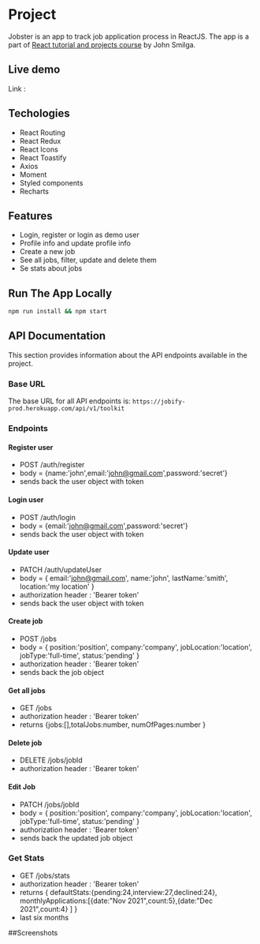 # Project

Jobster is an app to track job application process in ReactJS. The app is a part of [React tutorial and projects course](https://www.udemy.com/course/react-tutorial-and-projects-course/) by John Smilga.

## Live demo

Link :

## Techologies

- React Routing
- React Redux
- React Icons
- React Toastify
- Axios
- Moment
- Styled components
- Recharts

## Features

- Login, register or login as demo user
- Profile info and update profile info
- Create a new job
- See all jobs, filter, update and delete them
- Se stats about jobs

## Run The App Locally

```sh
npm run install && npm start
```

## API Documentation

This section provides information about the API endpoints available in the project.

### Base URL

The base URL for all API endpoints is: `https://jobify-prod.herokuapp.com/api/v1/toolkit`

### Endpoints

#### Register user

- POST /auth/register
- body = {name:'john',email:'john@gmail.com',password:'secret'}
- sends back the user object with token

#### Login user

- POST /auth/login
- body = {email:'john@gmail.com',password:'secret'}
- sends back the user object with token

#### Update user

- PATCH /auth/updateUser
- body = { email:'john@gmail.com', name:'john', lastName:'smith', location:'my location' }
- authorization header : 'Bearer token'
- sends back the user object with token

#### Create job

- POST /jobs
- body = { position:'position', company:'company', jobLocation:'location', jobType:'full-time', status:'pending' }
- authorization header : 'Bearer token'
- sends back the job object

#### Get all jobs

- GET /jobs
- authorization header : 'Bearer token'
- returns {jobs:[],totalJobs:number, numOfPages:number }

#### Delete job

- DELETE /jobs/jobId
- authorization header : 'Bearer token'

#### Edit Job

- PATCH /jobs/jobId
- body = { position:'position', company:'company', jobLocation:'location', jobType:'full-time', status:'pending' }
- authorization header : 'Bearer token'
- sends back the updated job object

### Get Stats

- GET /jobs/stats
- authorization header : 'Bearer token'
- returns { defaultStats:{pending:24,interview:27,declined:24}, monthlyApplications:[{date:"Nov 2021",count:5},{date:"Dec 2021",count:4} ] }
- last six months

##Screenshots
